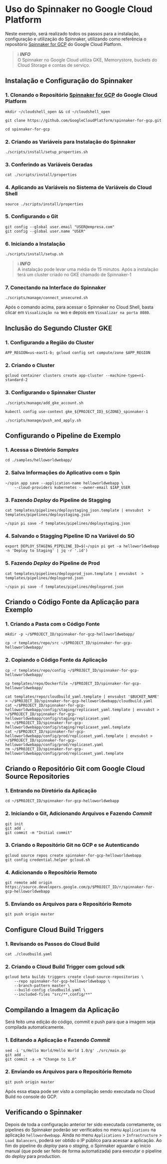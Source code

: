 # Uso do Spinnaker no Google Cloud Platform

Neste exemplo, será realizado todos os passos para a instalação, configuração e utilização do Spinnaker, utilizando como referência o repositório [Spinnaker for GCP](https://github.com/GoogleCloudPlatform/spinnaker-for-gcp.git) do Google Cloud Platform.

> ℹ️ **_INFO_**  
> O Spinnaker no Google Cloud utiliza GKE, Memorystore, buckets do Cloud Storage e contas de serviço.


## Instalação e Configuração do Spinnaker

### 1. Clonando o Repositório [Spinnaker for GCP](https://github.com/GoogleCloudPlatform/spinnaker-for-gcp.git) do Google Cloud Platform

```shell
mkdir ~/cloudshell_open && cd ~/cloudshell_open
```

```shell
git clone https://github.com/GoogleCloudPlatform/spinnaker-for-gcp.git
```

```shell
cd spinnaker-for-gcp
```

### 2. Criando as Variáveis para Instalação do Spinnaker

```shell
./scripts/install/setup_properties.sh
```

### 3. Conferindo as Variáveis Geradas

```shell
cat ./scripts/install/properties
```

### 4. Aplicando as Variáveis no Sistema de Variáveis do Cloud Shell

```shell
source ./scripts/install/properties
```

### 5. Configurando o Git

```shell
git config --global user.email "USER@empresa.com"
git config --global user.name "USER"
```

### 6. Iniciando a Instalação

```shell
./scripts/install/setup.sh
```

> ℹ️ **_INFO_**  
> A instalação pode levar uma média de 15 minutos. Após a instalação terá um cluster criado no GKE chamado de Spinnaker-1

### 7. Conectando na Interface do Spinnaker

```shell
./scripts/manage/connect_unsecured.sh
```

Após o comando acima, para acessar o Spinnaker no Cloud Shell, basta clicar em `Visualização na Web` e depois em `Visualizar na porta 8080`.

## Inclusão do Segundo Cluster GKE

### 1. Configurando a Região do Cluster

```shell
APP_REGION=us-east1-b; gcloud config set compute/zone $APP_REGION
```

### 2. Criando o Cluster
```shell
gcloud container clusters create app-cluster --machine-type=n1-standard-2
```

### 3. Configurando o Spinnaker Cluster

```shell
./scripts/manage/add_gke_account.sh
```

```shell
kubectl config use-context gke_${PROJECT_ID}_${ZONE}_spinnaker-1
```

```shell
./scripts/manage/push_and_apply.sh
```


## Configurando o Pipeline de Exemplo

### 1. Acessa o Diretório _Samples_

```shell
cd ./samples/helloworldwebapp/
```

### 2. Salva Informações do Aplicativo com o Spin

```shell
~/spin app save --application-name helloworldwebapp \
    --cloud-providers kubernetes --owner-email $IAP_USER
```

### 3. Fazendo _Deploy_ do Pipeline de Stagging

```shell
cat templates/pipelines/deploystaging_json.template | envsubst  > templates/pipelines/deploystaging.json
```

```shell
~/spin pi save -f templates/pipelines/deploystaging.json
```

### 4. Salvando o Stagging Pipeline ID na Variável do SO

```shell
export DEPLOY_STAGING_PIPELINE_ID=$(~/spin pi get -a helloworldwebapp -n 'Deploy to Staging' | jq -r '.id')
```
### 5. Fazendo _Deploy_ do Pipeline de Prod

```shell
cat templates/pipelines/deployprod_json.template | envsubst  > templates/pipelines/deployprod.json
```

```shell
~/spin pi save -f templates/pipelines/deployprod.json
```


## Criando o Código Fonte da Aplicação para Exemplo

### 1. Criando a Pasta com o Código Fonte

```shell
mkdir -p ~/$PROJECT_ID/spinnaker-for-gcp-helloworldwebapp/
```

```shell
cp -r templates/repo/src ~/$PROJECT_ID/spinnaker-for-gcp-helloworldwebapp/
```

### 2. Copiando o Código Fonte da Aplicação

```shell
cp -r templates/repo/config ~/$PROJECT_ID/spinnaker-for-gcp-helloworldwebapp/
```

```shell
cp templates/repo/Dockerfile ~/$PROJECT_ID/spinnaker-for-gcp-helloworldwebapp/
```

```shell
cat templates/repo/cloudbuild_yaml.template | envsubst '$BUCKET_NAME' > ~/$PROJECT_ID/spinnaker-for-gcp-helloworldwebapp/cloudbuild.yaml
cat ~/$PROJECT_ID/spinnaker-for-gcp-helloworldwebapp/config/staging/replicaset_yaml.template | envsubst > ~/$PROJECT_ID/spinnaker-for-gcp-helloworldwebapp/config/staging/replicaset.yaml
rm ~/$PROJECT_ID/spinnaker-for-gcp-helloworldwebapp/config/staging/replicaset_yaml.template
cat ~/$PROJECT_ID/spinnaker-for-gcp-helloworldwebapp/config/prod/replicaset_yaml.template | envsubst > ~/$PROJECT_ID/spinnaker-for-gcp-helloworldwebapp/config/prod/replicaset.yaml
rm ~/$PROJECT_ID/spinnaker-for-gcp-helloworldwebapp/config/prod/replicaset_yaml.template
```


## Criando o Repositório Git com Google Cloud Source Repositories

### 1. Entrando no Diretório da Aplicação

```shell
cd ~/$PROJECT_ID/spinnaker-for-gcp-helloworldwebapp
```

### 2. Iniciando o Git, Adicionando Arquivos e Fazendo _Commit_

```shell
git init
git add .
git commit -m "Initial commit"
```

### 3. Criando o Repositório Git no GCP e se Autenticando

```shell
gcloud source repos create spinnaker-for-gcp-helloworldwebapp
git config credential.helper gcloud.sh
```

### 4. Adicionando o Repositório Remoto

```shell
git remote add origin https://source.developers.google.com/p/$PROJECT_ID/r/spinnaker-for-gcp-helloworldwebapp
```

### 5. Enviando os Arquivos para o Repositório Remoto

```shell
git push origin master
```


## Configure Cloud Build Triggers

### 1. Revisando os Passos do Cloud Build

```shell
cat ./cloudbuild.yaml
```
### 2. Criando o Cloud Build Trigger com gcloud sdk

```shell
gcloud beta builds triggers create cloud-source-repositories \
    --repo spinnaker-for-gcp-helloworldwebapp \
    --branch-pattern master \
    --build-config cloudbuild.yaml \
    --included-files "src/**,config/**"
```


## Compilando a Imagem da Aplicação
Será feito uma edição do código, commit e push para que a imagem seja compilada automaticamente.

### 1. Editando a Aplicação e Fazendo _Commit_

```shell
sed -i 's/Hello World/Hello World 1.0/g' ./src/main.go
git add .
git commit -a -m "Change to 1.0"
```

### 2. Enviando os Arquivos para o Repositório Remoto

```shell
git push origin master
```

Após essa etapa pode ser visto a compilação sendo executada no Cloud Build no console do GCP.


## Verificando o Spinnaker

Depois de toda a configuração anterior ter sido executada corretamente, os pipelines do Spinnaker poderão ser verificados no menu `Applications` na aplicação `hellowordwebapp`. Ainda no menu `Applications` > `Infrastructure` > `Load Balancers`, poderá ser obtido o IP público para acessar a aplicação. Ao fim do pipeline do _deploy_ para o _staging_, o Spinnaker aguardar o início manual (que pode ser feito de forma automatizada) para executar o pipeline do _deploy_ para _production_.